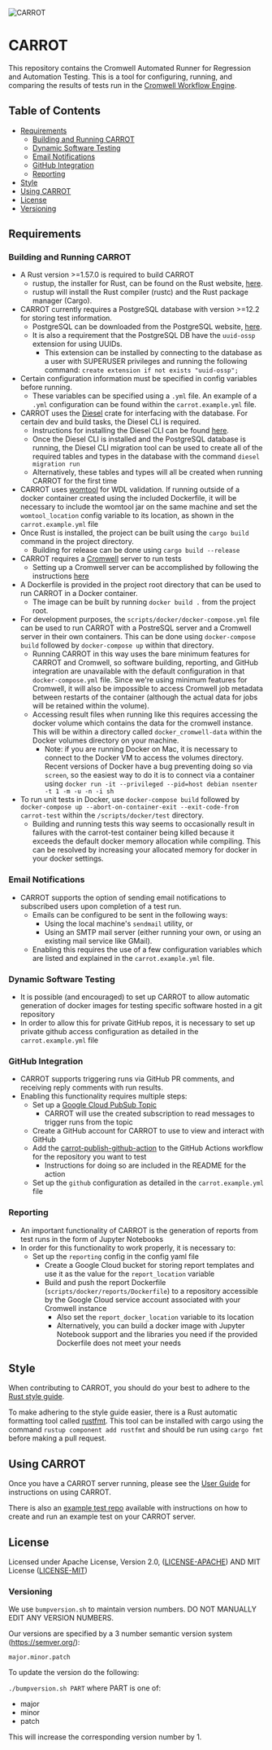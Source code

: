 ![CARROT](logo.png)
# CARROT

This repository contains the Cromwell Automated Runner for Regression and Automation Testing.  This is a tool for configuring, running, and comparing the results of tests run in the [Cromwell Workflow Engine](https://github.com/broadinstitute/cromwell).

## Table of Contents
* [Requirements](#requirements)
    * [Building and Running CARROT](#building_and_running)
    * [Dynamic Software Testing](#software_building)
    * [Email Notifications](#email_notifications)
    * [GitHub Integration](#github_integration)
    * [Reporting](#reporting)
* [Style](#style)
* [Using CARROT](#using_carrot)
* [License](#license)
* [Versioning](#versioning)

## <a name="requirements">Requirements</a>

### <a name="building_and_running">Building and Running CARROT</a>
* A Rust version >=1.57.0 is required to build CARROT
    * rustup, the installer for Rust, can be found on the Rust website, [here](https://www.rust-lang.org/tools/install).
    * rustup will install the Rust compiler (rustc) and the Rust package manager (Cargo).
* CARROT currently requires a PostgreSQL database with version >=12.2 for storing test information.
    * PostgreSQL can be downloaded from the PostgreSQL website, [here](https://www.postgresql.org/download/).
    * It is also a requirement that the PostgreSQL DB have the `uuid-ossp` extension for using UUIDs.
        * This extension can be installed by connecting to the database as a user with SUPERUSER privileges and running the following command:
        `create extension if not exists "uuid-ossp";`
* Certain configuration information must be specified in config variables before running.
    * These variables can be specified using a `.yml` file.  An example of a `.yml` configuration can be found within the `carrot.example.yml` file.
* CARROT uses the [Diesel](http://diesel.rs/) crate for interfacing with the database.  For certain dev and build tasks, the Diesel CLI is required.
    * Instructions for installing the Diesel CLI can be found [here](http://diesel.rs/guides/getting-started/).
    * Once the Diesel CLI is installed and the PostgreSQL database is running, the Diesel CLI migration tool can be used to create all of the required tables and types in the database with the command `diesel migration run`
    * Alternatively, these tables and types will all be created when running CARROT for the first time
* CARROT uses [womtool](https://cromwell.readthedocs.io/en/develop/WOMtool/) for WDL validation.  If running outside of a docker container created using the included Dockerfile, it will be necessary to include the womtool jar on the same machine and set the `womtool_location` config variable to its location, as shown in the `carrot.example.yml` file
* Once Rust is installed, the project can be built using the `cargo build` command in the project directory.
    * Building for release can be done using `cargo build --release`
* CARROT requires a [Cromwell](https://github.com/broadinstitute/cromwell) server to run tests
    * Setting up a Cromwell server can be accomplished by following the instructions [here](https://docs.google.com/document/d/1FlKe3XvjzE2-Yzi245THpC6X7D0opRufjh7Mt21bBhE/edit?usp=sharing)
* A Dockerfile is provided in the project root directory that can be used to run CARROT in a Docker container.
    * The image can be built by running `docker build .` from the project root.
* For development purposes, the `scripts/docker/docker-compose.yml` file can be used to run CARROT with a PostreSQL server and a Cromwell server in their own containers.  This can be done using `docker-compose build` followed by `docker-compose up` within that directory.
    * Running CARROT in this way uses the bare minimum features for CARROT and Cromwell, so software building, reporting, and GitHub integration are unavailable with the default configuration in that `docker-compose.yml` file.  Since we're using minimum features for Cromwell, it will also be impossible to access Cromwell job metadata between restarts of the container (although the actual data for jobs will be retained within the volume).
    * Accessing result files when running like this requires accessing the docker volume which contains the data for the cromwell instance.  This will be within a directory called `docker_cromwell-data` within the Docker volumes directory on your machine.
        * Note: if you are running Docker on Mac, it is necessary to connect to the Docker VM to access the volumes directory.  Recent versions of Docker have a bug preventing doing so via `screen`, so the easiest way to do it is to connect via a container using `docker run -it --privileged --pid=host debian nsenter -t 1 -m -u -n -i sh`
* To run unit tests in Docker, use `docker-compose build` followed by `docker-compose up --abort-on-container-exit --exit-code-from carrot-test` within the `/scripts/docker/test` directory.
    * Building and running tests this way seems to occasionally result in failures with the carrot-test container being killed because it exceeds the default docker memory allocation while compiling.  This can be resolved by increasing your allocated memory for docker in your docker settings.

### <a name="email_notifications">Email Notifications</a>
* CARROT supports the option of sending email notifications to subscribed users upon completion of a test run.  
    * Emails can be configured to be sent in the following ways:
        * Using the local machine's `sendmail` utility, or
        * Using an SMTP mail server (either running your own, or using an existing mail service like GMail).
    * Enabling this requires the use of a few configuration variables which are listed and explained in the `carrot.example.yml` file.

### <a name="software_building">Dynamic Software Testing</a>
* It is possible (and encouraged) to set up CARROT to allow automatic generation of docker images for testing specific software hosted in a git repository
* In order to allow this for private GitHub repos, it is necessary to set up private github access configuration as detailed in the `carrot.example.yml` file

### <a name="github_integration">GitHub Integration</a>
* CARROT supports triggering runs via GitHub PR comments, and receiving reply comments with run results.
* Enabling this functionality requires multiple steps:
    * Set up a [Google Cloud PubSub Topic](https://cloud.google.com/pubsub/docs/overview)
        * CARROT will use the created subscription to read messages to trigger runs from the topic
    * Create a GitHub account for CARROT to use to view and interact with GitHub
    * Add the [carrot-publish-github-action](https://github.com/broadinstitute/carrot-publish-github-action) to the GitHub Actions workflow for the repository you want to test
        * Instructions for doing so are included in the README for the action
    * Set up the `github` configuration as detailed in the `carrot.example.yml` file

### <a name="reporting">Reporting</a>
* An important functionality of CARROT is the generation of reports from test runs in the form of Jupyter Notebooks
* In order for this functionality to work properly, it is necessary to:
    * Set up the `reporting` config in the config yaml file
        * Create a Google Cloud bucket for storing report templates and use it as the value for the `report_location` variable
        * Build and push the report Dockerfile (`scripts/docker/reports/Dockerfile`) to a repository accessible by the Google Cloud service account associated with your Cromwell instance
            * Also set the `report_docker_location` variable to its location
            * Alternatively, you can build a docker image with Jupyter Notebook support and the libraries you need if the provided Dockerfile does not meet your needs

## <a name="style">Style</a>

When contributing to CARROT, you should do your best to adhere to the [Rust style guide](https://github.com/rust-dev-tools/fmt-rfcs/blob/master/guide/guide.md).

To make adhering to the style guide easier, there is a Rust automatic formatting tool called [rustfmt](https://github.com/rust-lang/rustfmt). This tool can be installed with cargo using the command `rustup component add rustfmt` and should be run using `cargo fmt` before making a pull request.

## <a name="using_carrot">Using CARROT</a>

Once you have a CARROT server running, please see the [User Guide](UserGuide.md) for instructions on using CARROT.

There is also an [example test repo](https://github.com/broadinstitute/carrot-example-test) available with instructions on how to create and run an example test on your CARROT server.

## <a name="license">License</a>

Licensed under Apache License, Version 2.0, ([LICENSE-APACHE](LICENSE-APACHE)) AND MIT License ([LICENSE-MIT](LICENSE-MIT))

### <a name="versioning">Versioning</a>

We use `bumpversion.sh` to maintain version numbers.
DO NOT MANUALLY EDIT ANY VERSION NUMBERS.

Our versions are specified by a 3 number semantic version system (https://semver.org/):

	major.minor.patch

To update the version do the following:

`./bumpversion.sh PART` where PART is one of:
- major
- minor
- patch

This will increase the corresponding version number by 1.